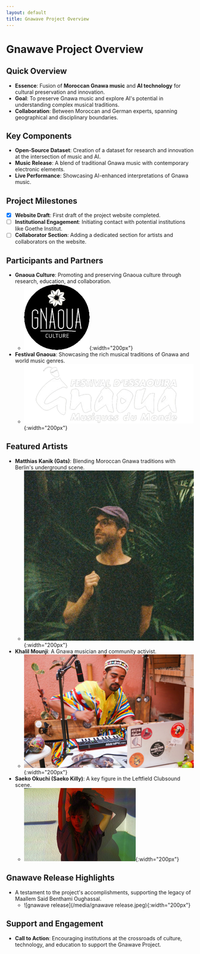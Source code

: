 ```yaml
---
layout: default
title: Gnawave Project Overview
---
```


# **Gnawave Project Overview**

## **Quick Overview**

- **Essence**: Fusion of **Moroccan Gnawa music** and **AI technology** for cultural preservation and innovation.
- **Goal**: To preserve Gnawa music and explore AI's potential in understanding complex musical traditions.
- **Collaboration**: Between Moroccan and German experts, spanning geographical and disciplinary boundaries.

## **Key Components**

- **Open-Source Dataset**: Creation of a dataset for research and innovation at the intersection of music and AI.
- **Music Release**: A blend of traditional Gnawa music with contemporary electronic elements.
- **Live Performance**: Showcasing AI-enhanced interpretations of Gnawa music.

## **Project Milestones**

- [x] **Website Draft**: First draft of the project website completed.
- [ ] **Institutional Engagement**: Initiating contact with potential institutions like Goethe Institut.
- [ ] **Collaborator Section**: Adding a dedicated section for artists and collaborators on the website.

## **Participants and Partners**

- **Gnaoua Culture**: Promoting and preserving Gnaoua culture through research, education, and collaboration.
  - ![GnaouaCultureLogo](/media/GnaouaCultureLogo.png){:width="200px"}
- **Festival Gnaoua**: Showcasing the rich musical traditions of Gnawa and world music genres.
  - ![Festival Gnaoua](/media/gnaoua_festival.png){:width="200px"}

## **Featured Artists**

- **Matthias Kanik (Gats)**: Blending Moroccan Gnawa traditions with Berlin's underground scene.
  - ![gats](/media/gats.jpeg){:width="200px"}
- **Khalil Mounji**: A Gnawa musician and community activist.
  - ![Khalil Mounji](/media/khalil.jpeg){:width="200px"}
- **Saeko Okuchi (Saeko Killy)**: A key figure in the Leftfield Clubsound scene.
  - ![Saeko Killy](/media/saekokilly.jpeg){:width="200px"}

## **Gnawave Release Highlights**

- A testament to the project's accomplishments, supporting the legacy of Maallem Said Benthami Oughassal.
  - ![gnawave release](/media/gnawave release.jpeg){:width="200px"}

## **Support and Engagement**

- **Call to Action**: Encouraging institutions at the crossroads of culture, technology, and education to support the Gnawave Project.
